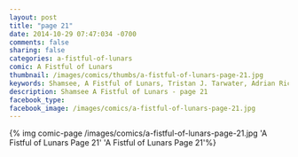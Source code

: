 ```yaml
---
layout: post
title: "page 21"
date: 2014-10-29 07:47:034 -0700
comments: false
sharing: false
categories: a-fistful-of-lunars
comic: A Fistful of Lunars
thumbnail: /images/comics/thumbs/a-fistful-of-lunars-page-21.jpg
keywords: Shamsee, A Fistful of Lunars, Tristan J. Tarwater, Adrian Ricker
description: Shamsee A Fistful of Lunars - page 21
facebook_type: 
facebook_image: /images/comics/a-fistful-of-lunars-page-21.jpg
---
```

{% img comic-page /images/comics/a-fistful-of-lunars-page-21.jpg 'A Fistful of Lunars Page 21' 'A Fistful of Lunars Page 21'%}